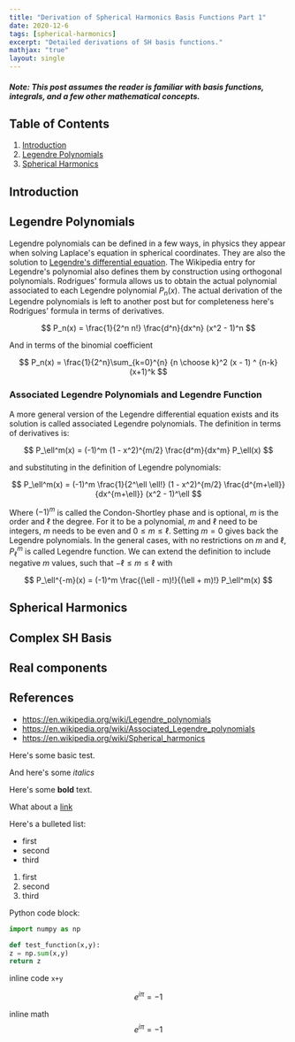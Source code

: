 ```yaml
---
title: "Derivation of Spherical Harmonics Basis Functions Part 1"
date: 2020-12-6
tags: [spherical-harmonics]
excerpt: "Detailed derivations of SH basis functions."
mathjax: "true"
layout: single
---
```


##### Note: This post assumes the reader is familiar with basis functions, integrals, and a few other mathematical concepts.

## Table of Contents

1. [Introduction](#introduction)
2. [Legendre Polynomials](#legendre)
3. [Spherical Harmonics](#sh)

## Introduction <a name="introduction"></a>



## Legendre Polynomials <a name="legendre"></a>

Legendre polynomials can be defined in a few ways, in physics they appear when solving Laplace's equation in spherical coordinates. They are also the solution to [Legendre's differential equation](https://mathworld.wolfram.com/LegendreDifferentialEquation.html). The Wikipedia entry for Legendre's polynomial also defines them by construction using orthogonal polynomials. Rodrigues' formula allows us to obtain the actual polynomial associated to each Legendre polynomial $P_n(x)$. The actual derivation of the Legendre polynomials is left to another post but for completeness here's Rodrigues' formula in terms of derivatives. 

$$
P_n(x) = \frac{1}{2^n n!} \frac{d^n}{dx^n} (x^2 - 1)^n
$$

And in terms of the binomial coefficient

$$
P_n(x) = \frac{1}{2^n}\sum_{k=0}^{n} {n \choose k}^2 (x - 1) ^ {n-k} (x+1)^k
$$

### Associated Legendre Polynomials and Legendre Function

A more general version of the Legendre differential equation exists and its solution is called associated Legendre polynomials. The definition in terms of derivatives is:

$$
P_\ell^m(x) = (-1)^m  (1 - x^2)^{m/2}  \frac{d^m}{dx^m} P_\ell(x)
$$

and substituting in the definition of Legendre polynomials:

$$
P_\ell^m(x) = (-1)^m \frac{1}{2^\ell \ell!} (1 - x^2)^{m/2}  \frac{d^{m+\ell}}{dx^{m+\ell}} (x^2 - 1)^\ell
$$

Where $(-1)^m$ is called the Condon-Shortley phase and is optional, $m$ is the order and $\ell$ the degree. For it to be a polynomial, $m$ and $\ell$ need to be integers, $m$ needs to be even and $0 \leq m \leq \ell$. Setting $m=0$ gives back the Legendre polynomials. In the general cases, with no restrictions on $m$ and $\ell$, $P_\ell^m$ is called Legendre function. We can extend the definition to include negative $m$ values, such that $-\ell \leq m \leq \ell$ with

$$
P_\ell^{-m}(x) = (-1)^m \frac{(\ell - m)!}{(\ell + m)!} P_\ell^m(x)
$$





## Spherical Harmonics <a name="sh"></a>

## Complex SH Basis

## Real components


## References
- https://en.wikipedia.org/wiki/Legendre_polynomials
- https://en.wikipedia.org/wiki/Associated_Legendre_polynomials
- https://en.wikipedia.org/wiki/Spherical_harmonics
 

Here's some basic test.

And here's some *italics*

Here's some **bold** text.

What about a [link](https://github.com/Beatthezombie/beatthezombie.github.io)

Here's a bulleted list:
* first
* second
* third

1. first
2. second
3. third

Python code block:
```python
import numpy as np

def test_function(x,y):
z = np.sum(x,y)
return z
```

inline code  `x+y`  

$$ e^{i \pi} = -1 $$

inline math $$ e^{i \pi} = -1 $$